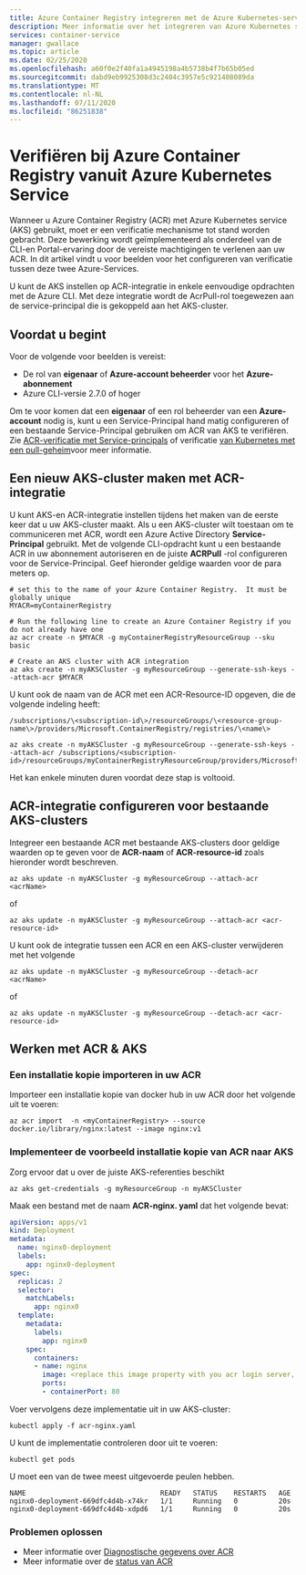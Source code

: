 ```yaml
---
title: Azure Container Registry integreren met de Azure Kubernetes-service
description: Meer informatie over het integreren van Azure Kubernetes service (AKS) met Azure Container Registry (ACR)
services: container-service
manager: gwallace
ms.topic: article
ms.date: 02/25/2020
ms.openlocfilehash: a60f0e2f40fa1a4945198a4b5738b4f7b65b05ed
ms.sourcegitcommit: dabd9eb9925308d3c2404c3957e5c921408089da
ms.translationtype: MT
ms.contentlocale: nl-NL
ms.lasthandoff: 07/11/2020
ms.locfileid: "86251838"
---
```

# <a name="authenticate-with-azure-container-registry-from-azure-kubernetes-service"></a>Verifiëren bij Azure Container Registry vanuit Azure Kubernetes Service

Wanneer u Azure Container Registry (ACR) met Azure Kubernetes service (AKS) gebruikt, moet er een verificatie mechanisme tot stand worden gebracht. Deze bewerking wordt geïmplementeerd als onderdeel van de CLI-en Portal-ervaring door de vereiste machtigingen te verlenen aan uw ACR. In dit artikel vindt u voor beelden voor het configureren van verificatie tussen deze twee Azure-Services. 

U kunt de AKS instellen op ACR-integratie in enkele eenvoudige opdrachten met de Azure CLI. Met deze integratie wordt de AcrPull-rol toegewezen aan de service-principal die is gekoppeld aan het AKS-cluster.

## <a name="before-you-begin"></a>Voordat u begint

Voor de volgende voor beelden is vereist:

* De rol van **eigenaar** of **Azure-account beheerder** voor het **Azure-abonnement**
* Azure CLI-versie 2.7.0 of hoger

Om te voor komen dat een **eigenaar** of een rol beheerder van een **Azure-account** nodig is, kunt u een Service-Principal hand matig configureren of een bestaande Service-Principal gebruiken om ACR van AKS te verifiëren. Zie [ACR-verificatie met Service-principals](../container-registry/container-registry-auth-service-principal.md) of verificatie [van Kubernetes met een pull-geheim](../container-registry/container-registry-auth-kubernetes.md)voor meer informatie.

## <a name="create-a-new-aks-cluster-with-acr-integration"></a>Een nieuw AKS-cluster maken met ACR-integratie

U kunt AKS-en ACR-integratie instellen tijdens het maken van de eerste keer dat u uw AKS-cluster maakt.  Als u een AKS-cluster wilt toestaan om te communiceren met ACR, wordt een Azure Active Directory **Service-Principal** gebruikt. Met de volgende CLI-opdracht kunt u een bestaande ACR in uw abonnement autoriseren en de juiste **ACRPull** -rol configureren voor de Service-Principal. Geef hieronder geldige waarden voor de para meters op.

```azurecli
# set this to the name of your Azure Container Registry.  It must be globally unique
MYACR=myContainerRegistry

# Run the following line to create an Azure Container Registry if you do not already have one
az acr create -n $MYACR -g myContainerRegistryResourceGroup --sku basic

# Create an AKS cluster with ACR integration
az aks create -n myAKSCluster -g myResourceGroup --generate-ssh-keys --attach-acr $MYACR
```

U kunt ook de naam van de ACR met een ACR-Resource-ID opgeven, die de volgende indeling heeft:

`/subscriptions/\<subscription-id\>/resourceGroups/\<resource-group-name\>/providers/Microsoft.ContainerRegistry/registries/\<name\>` 

```azurecli
az aks create -n myAKSCluster -g myResourceGroup --generate-ssh-keys --attach-acr /subscriptions/<subscription-id>/resourceGroups/myContainerRegistryResourceGroup/providers/Microsoft.ContainerRegistry/registries/myContainerRegistry
```

Het kan enkele minuten duren voordat deze stap is voltooid.

## <a name="configure-acr-integration-for-existing-aks-clusters"></a>ACR-integratie configureren voor bestaande AKS-clusters

Integreer een bestaande ACR met bestaande AKS-clusters door geldige waarden op te geven voor de **ACR-naam** of **ACR-resource-id** zoals hieronder wordt beschreven.

```azurecli
az aks update -n myAKSCluster -g myResourceGroup --attach-acr <acrName>
```

of

```azurecli
az aks update -n myAKSCluster -g myResourceGroup --attach-acr <acr-resource-id>
```

U kunt ook de integratie tussen een ACR en een AKS-cluster verwijderen met het volgende

```azurecli
az aks update -n myAKSCluster -g myResourceGroup --detach-acr <acrName>
```

of

```azurecli
az aks update -n myAKSCluster -g myResourceGroup --detach-acr <acr-resource-id>
```

## <a name="working-with-acr--aks"></a>Werken met ACR & AKS

### <a name="import-an-image-into-your-acr"></a>Een installatie kopie importeren in uw ACR

Importeer een installatie kopie van docker hub in uw ACR door het volgende uit te voeren:


```azurecli
az acr import  -n <myContainerRegistry> --source docker.io/library/nginx:latest --image nginx:v1
```

### <a name="deploy-the-sample-image-from-acr-to-aks"></a>Implementeer de voorbeeld installatie kopie van ACR naar AKS

Zorg ervoor dat u over de juiste AKS-referenties beschikt

```azurecli
az aks get-credentials -g myResourceGroup -n myAKSCluster
```

Maak een bestand met de naam **ACR-nginx. yaml** dat het volgende bevat:

```yaml
apiVersion: apps/v1
kind: Deployment
metadata:
  name: nginx0-deployment
  labels:
    app: nginx0-deployment
spec:
  replicas: 2
  selector:
    matchLabels:
      app: nginx0
  template:
    metadata:
      labels:
        app: nginx0
    spec:
      containers:
      - name: nginx
        image: <replace this image property with you acr login server, image and tag>
        ports:
        - containerPort: 80
```

Voer vervolgens deze implementatie uit in uw AKS-cluster:

```console
kubectl apply -f acr-nginx.yaml
```

U kunt de implementatie controleren door uit te voeren:

```console
kubectl get pods
```

U moet een van de twee meest uitgevoerde peulen hebben.

```output
NAME                                 READY   STATUS    RESTARTS   AGE
nginx0-deployment-669dfc4d4b-x74kr   1/1     Running   0          20s
nginx0-deployment-669dfc4d4b-xdpd6   1/1     Running   0          20s
```

### <a name="troubleshooting"></a>Problemen oplossen
* Meer informatie over [Diagnostische gegevens over ACR](../container-registry/container-registry-diagnostics-audit-logs.md)
* Meer informatie over de [status van ACR](../container-registry/container-registry-check-health.md)

<!-- LINKS - external -->
[AKS AKS CLI]: /cli/azure/aks?view=azure-cli-latest#az-aks-create
